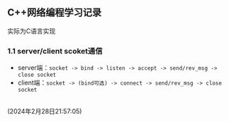 ## C++网络编程学习记录
实际为C语言实现
### 1.1  server/client scoket通信
- server端：`socket -> bind -> listen -> accept -> send/rev_msg -> close socket`
- client端：`socket -> (bind可选) -> connect -> send/rev_msg -> close socket`  
<br>
 (2024年2月28日21:57:05)
